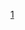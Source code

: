 [1](https://github.com/2689263653/2689263653.github.com/tree/master/%E4%B8%AA%E4%BA%BA%E4%B8%BB%E9%A1%B5)
